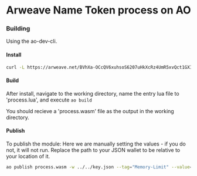 # Arweave Name Token process on AO


### Building

Using the ao-dev-cli.

#### Install

```sh
curl -L https://arweave.net/BVhXa-OCcQV6xuhsoS6207uHkXcRz4UmR5xvQct1GXI | bash
```


#### Build

After install, navigate to the working directory, name the entry lua file to 'process.lua', and execute `ao build`

You should recieve a 'process.wasm' file as the output in the working directory.

#### Publish

To publish the module:
Here we are manually setting the values - if you do not, it will not run. Replace the path to your JSON wallet to be relative to your location of it.
```sh
ao publish process.wasm -w ../../key.json --tag="Memory-Limit" --value="1-gb" --tag="Compute-Limit" --value="9000000000000"
```